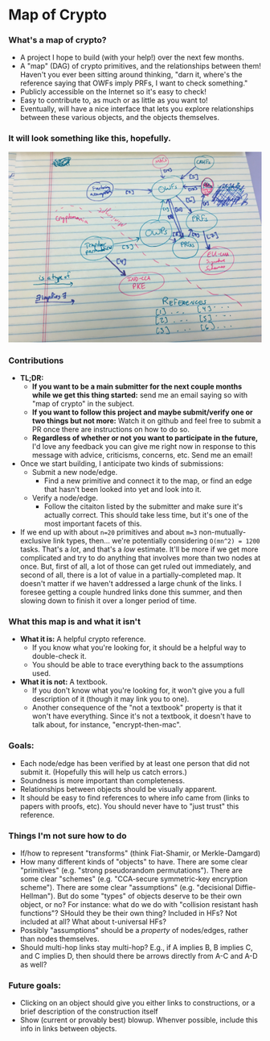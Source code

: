 # Map of Crypto

### What's a map of crypto?
* A project I hope to build (with your help!) over the next few months.
* A "map" (DAG) of crypto primitives, and the relationships between them!
  Haven't you ever been sitting around thinking, "darn it, where's the
  reference saying that OWFs imply PRFs, I want to check something."
* Publicly accessible on the Internet so it's easy to check!
* Easy to contribute to, as much or as little as you want to!
* Eventually, will have a nice interface that lets you explore relationships
  between these various objects, and the objects themselves.

### It will look something like this, hopefully.
![...only with a lot more arrows and nodes.](proto_cryptomap.jpg)

### Contributions
* **TL;DR:**
    * **If you want to be a main submitter for the next couple months while we
      get this thing started:** send me an email saying so with "map of crypto"
      in the subject.
    * **If you want to follow this project and maybe submit/verify one or two
      things but not more:** Watch it on github and feel free to submit a PR once
      there are instructions on how to do so.
    * **Regardless of whether or not you want to participate in the future,** 
      I'd love any feedback you can give me right now in response to this
      message with advice, criticisms, concerns, etc.  Send me an email!
* Once we start building, I anticipate two kinds of submissions:
    * Submit a new node/edge.
        * Find a new primitive and connect it to the map, or find an edge that
          hasn't been looked into yet and look into it.
    * Verify a node/edge.
        * Follow the citaiton listed by the submitter and make sure it's actually
          correct.  This should take less time, but it's one of the most important
          facets of this.
* If we end up with about `n=20` primitives and about `m=3` non-mutually-exclusive 
  link types, then... we're potentially considering `O(mn^2) = 1200` tasks.  That's 
  a *lot*, and that's a *low* estimate.  It'll be more if we get more complicated 
  and try to do anything that involves more than two
  nodes at once.  But, first of all, a lot of those can get ruled out
  immediately, and second of all, there is a lot of value in a
  partially-completed map.  It doesn't matter if we haven't addressed a large
  chunk of the links.  I foresee getting a couple hundred links done this
  summer, and then slowing down to finish it over a longer period of time.

### What this map is and what it isn't
* **What it is:** A helpful crypto reference. 
    * If you know what you're looking for, it should be a helpful way to 
      double-check it.
    * You should be able to trace everything back to the assumptions used.
* **What it is not:** A textbook.
    * If you don't know what you're looking for, it won't give
      you a full description of it (though it may link you to one).
    * Another consequence of the "not a textbook" property is that it won't 
      have everything.  Since it's not a textbook, it doesn't have to talk
      about, for instance, "encrypt-then-mac".

### Goals:
* Each node/edge has been verified by at least one person that did not submit
  it.  (Hopefully this will help us catch errors.)
* Soundness is more important than completeness.
* Relationships between objects should be visually apparent.
* It should be easy to find references to where info came from (links to
  papers with proofs, etc).  You should never have to "just trust" this
  reference.

### Things I'm not sure how to do
* If/how to represent "transforms" (think Fiat-Shamir, or Merkle-Damgard)
* How many different kinds of "objects" to have.  There are some clear
  "primitives" (e.g. "strong pseudorandom permutations").  There are some clear
  "schemes" (e.g. "CCA-secure symmetric-key encryption scheme").  There are
  some clear "assumptions" (e.g. "decisional Diffie-Hellman").  But do some
  "types" of objects deserve to be their own object, or no?  For instance: what
  do we do with "collision resistant hash functions"?  SHould they be their own
  thing?  Included in HFs?  Not included at all?  What about t-universal HFs?
* Possibly "assumptions" should be a *property* of nodes/edges, rather than
  nodes themselves.
* Should multi-hop links stay multi-hop?  E.g., if A implies B, B implies C,
  and C implies D, then should there be arrows directly from A-C and A-D as
  well?

### Future goals:
* Clicking on an object should give you either links to constructions, or a
  brief description of the construction itself
* Show (current or provably best) blowup. Whenver possible, include this info
  in links between objects.



